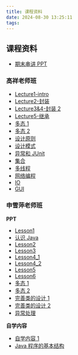 ```yaml
---
title: 课程资料
date: 2024-08-30 13:25:11
tags:
---
```


## 课程资料

- [期末串讲 PPT](http://10.251.252.238/public/course/2/%E3%80%8A%E9%9D%A2%E5%90%91%E5%AF%B9%E8%B1%A1%E7%A8%8B%E5%BA%8F%E8%AE%BE%E8%AE%A1%E3%80%8B%E4%B8%B2%E8%AE%B2.pdf)

### 高祥老师班

- [Lecture1-intro](http://10.251.252.238/public/course/2/Lecture1-intro_%E9%AB%98%E7%8F%AD.pdf)
- [Lecture2-封装](http://10.251.252.238/public/course/2/Lecture2-%E5%B0%81%E8%A3%85_%E9%AB%98%E7%8F%AD.pdf)
- [Lecture3&4-封装 2](http://10.251.252.238/public/course/2/Lecture3&4-%E5%B0%81%E8%A3%852.pdf)
- [Lecture5-继承](http://10.251.252.238/public/course/2/Lecture5-%E7%BB%A7%E6%89%BF.pdf)
- [多态 1](http://10.251.252.238/public/course/2/Lecture6-多态1.pdf)
- [多态 2](http://10.251.252.238/public/course/2/Lecture7-多态2.pdf)
- [设计原则](http://10.251.252.238/public/course/2/Lecture8-设计原则.pdf)
- [设计模式](http://10.251.252.238/public/course/2/Lecture9-设计模式.pdf)
- [异常和 JUnit](http://10.251.252.238/public/course/2/Lecture10-异常&Junit.pdf)
- [集合](http://10.251.252.238/public/course/2/Lecture11-集合.pdf)
- [多线程](http://10.251.252.238/public/course/2/Lecture12-多线程.pdf)
- [网络编程](http://10.251.252.238/public/course/2/Lecture13-网络编程.pdf)
- [IO](http://10.251.252.238/public/course/2/Lecture14-IO.pdf)
- [GUI](http://10.251.252.238/public/course/2/Lecture15_图形界面程序设计.pdf)

### 申雪萍老师班

**PPT**

- [Lesson1](http://10.251.252.238/public/course/2/Lesson1_%E7%94%B3%E7%8F%AD.pdf)
- [认识 Java](http://10.251.252.238/public/course/2/%E8%AE%A4%E8%AF%86JAVA_%E7%94%B3%E7%8F%AD.pdf)
- [Lesson2](http://10.251.252.238/public/course/2/Lesson2_%E7%94%B3%E7%8F%AD.pdf)
- [Lesson3](http://10.251.252.238/public/course/2/Lesson3_%E7%94%B3%E7%8F%AD.pdf)
- [Lesson4_1](http://10.251.252.238/public/course/2/Lesson4_1_%E7%94%B3%E7%8F%AD.pdf)
- [Lesson4_2](http://10.251.252.238/public/course/2/Lesson4_2.pdf)
- [Lesson5](http://10.251.252.238/public/course/2/Lesson5.pdf)
- [Lesson6](http://10.251.252.238/public/course/2/Lesson6.pdf)
- [多态 1](http://10.251.252.238/public/course/2/%E5%A4%9A%E6%80%81_1.pdf)
- [多态 2](<http://10.251.252.238/public/course/2/%E5%A4%9A%E6%80%81_2(1).pdf>)
- [完善类的设计 1](http://10.251.252.238/public/course/2/%E5%AE%8C%E5%96%84%E7%B1%BB%E7%9A%84%E8%AE%BE%E8%AE%A1_1.pptx)
- [完善类的设计 2](http://10.251.252.238/public/course/2/%E5%AE%8C%E5%96%84%E7%B1%BB%E7%9A%84%E8%AE%BE%E8%AE%A1_2.pdf)
- [异常处理](http://10.251.252.238/public/course/2/%E5%BC%82%E5%B8%B8%E5%A4%84%E7%90%86.pdf)

**自学内容**

- [自学内容 1](http://10.251.252.238/public/course/2/%E8%87%AA%E5%AD%A6%E5%86%85%E5%AE%B9_1_%E7%94%B3%E7%8F%AD.pdf)
- [Java 程序的基本结构](http://10.251.252.238/public/course/2/Java%E7%A8%8B%E5%BA%8F%E7%9A%84%E5%9F%BA%E6%9C%AC%E7%BB%93%E6%9E%84_%E8%87%AA%E5%AD%A6%E5%86%85%E5%AE%B9_%E7%94%B3%E7%8F%AD.pdf)
